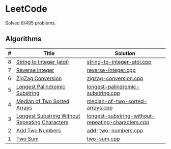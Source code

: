 # LeetCode

Solved 8/495 problems.

## Algorithms

\# | Title | Solution
-- | -- | --
8 | [String to Integer (atoi)](https://leetcode.com/problems/string-to-integer-atoi) | [string-to-integer-atoi.cpp](8.String_to_Integer_atoi/string-to-integer-atoi.cpp)
7 | [Reverse Integer](https://leetcode.com/problems/reverse-integer) | [reverse-integer.cpp](7.Reverse_Integer/reverse-integer.cpp)
6 | [ZigZag Conversion](https://leetcode.com/problems/zigzag-conversion) | [zigzag-conversion.cpp](6.ZigZag_Conversion/zigzag-conversion.cpp)
5 | [Longest Palindromic Substring](https://leetcode.com/problems/longest-palindromic-substring) | [longest-palindromic-substring.cpp](5.Longest_Palindromic_Substring/longest-palindromic-substring.cpp)
4 | [Median of Two Sorted Arrays](https://leetcode.com/problems/median-of-two-sorted-arrays) | [median-of-two-sorted-arrays.cpp](4.Median_of_Two_Sorted_Arrays/median-of-two-sorted-arrays.cpp)
3 | [Longest Substring Without Repeating Characters](https://leetcode.com/problems/longest-substring-without-repeating-characters) | [longest-substring-without-repeating-characters.cpp](3.Longest_Substring_Without_Repeating_Characters/longest-substring-without-repeating-characters.cpp)
2 | [Add Two Numbers](https://leetcode.com/problems/add-two-numbers) | [add-two-numbers.cpp](2.Add_Two_Numbers/add-two-numbers.cpp)
1 | [Two Sum](https://leetcode.com/problems/two-sum) | [two-sum.cpp](1.Two_Sum/two-sum.cpp)
